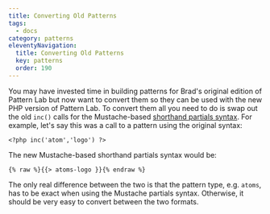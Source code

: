 ```yaml
---
title: Converting Old Patterns
tags:
  - docs
category: patterns
eleventyNavigation:
  title: Converting Old Patterns
  key: patterns
  order: 190
---
```


You may have invested time in building patterns for Brad's original edition of Pattern Lab but now want to convert them so they can be used with the new PHP version of Pattern Lab. To convert them all you need to do is swap out the old `inc()` calls for the Mustache-based [shorthand partials syntax](/docs/including-patterns/). For example, let's say this was a call to a pattern using the original syntax:

    <?php inc('atom','logo') ?>

The new Mustache-based shorthand partials syntax would be:

    {% raw %}{{> atoms-logo }}{% endraw %}

The only real difference between the two is that the pattern type, e.g. `atoms`, has to be exact when using the Mustache partials syntax. Otherwise, it should be very easy to convert between the two formats.
